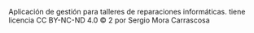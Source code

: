 Aplicación de gestión para talleres de reparaciones informáticas. tiene licencia CC BY-NC-ND 4.0 © 2 por Sergio Mora Carrascosa 
